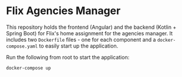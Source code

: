# Flix Agencies Manager

This repository holds the frontend (Angular) and the backend (Kotlin + Spring Boot) for Flix's home assignment for the agencies manager.
It includes two `Dockerfile` files - one for each component and a `docker-compose.yaml` to easily start up the application.

Run the following from root to start the application:
```
docker-compose up
```


